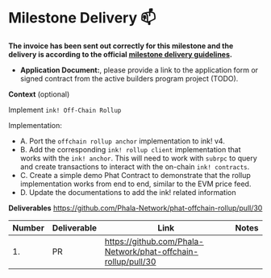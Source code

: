 # Milestone Delivery :mailbox:

**The invoice has been sent out correctly for this milestone and the delivery is according to the official [milestone delivery guidelines](../support/milestone-deliverables-guidelines.md).**

* **Application Document:**, please provide a link to the application form or signed contract from the active builders program project (TODO).

**Context** (optional)

Implement `ink! Off-Chain Rollup`

Implementation:
- A. Port the `offchain rollup anchor` implementation to ink! v4. 
- B. Add the corresponding `ink! rollup client` implementation that works with the `ink! anchor`. This will need to work with `subrpc` to query and create transactions to interact with the on-chain `ink! contracts`. 
- C. Create a simple demo Phat Contract to demonstrate that the rollup implementation works from end to end, similar to the EVM price feed. 
- D. Update the documentations to add the ink! related information

**Deliverables**
https://github.com/Phala-Network/phat-offchain-rollup/pull/30

| Number | Deliverable | Link | Notes |
| ------------- |-------------| ------------- |------------- |
| 1. | PR          |https://github.com/Phala-Network/phat-offchain-rollup/pull/30| | 
